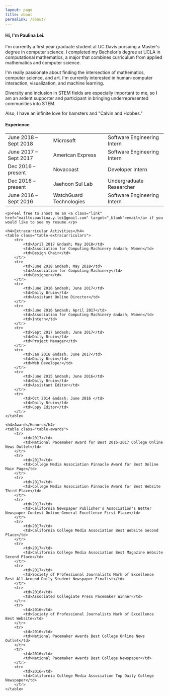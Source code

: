 ```yaml
---
layout: page
title: about
permalink: /about/
---
```


<div class="about-me">
<h4>Hi, I'm Paulina Lei.</h4>
<p>I'm currently a first year graduate student at UC Davis pursuing a Master's degree in computer science. I completed my Bachelor's degree at UCLA in computational mathematics, a major that combines curriculum from applied mathematics and computer science.</p>
<p>I'm really passionate about finding the intersection of mathematics, computer science, and art. I'm currently interested in human-computer interaction, visualization, and machine learning.</p>
<p>Diversity and inclusion in STEM fields are especially important to me, so I am an ardent supporter and participant in bringing underrepresented communities into STEM.</p>
<p>Also, I have an infinite love for hamsters and "Calvin and Hobbes."</p>
</div>

<div class="about-activities">
    <h4>Experience</h4>
    <table class="table-experience">
        <tr>
            <td>June 2018 &ndash; Sept 2018</td>
            <td>Microsoft</td>
            <td>Software Engineering Intern</td>
        </tr>
        <tr>
            <td>June 2017 &ndash; Sept 2017</td>
            <td>American Express</td>
            <td>Software Engineering Intern</td>
        </tr>
        <tr>
            <td>Dec 2016 &ndash; present</td>
            <td>Novacoast</td>
            <td>Developer Intern</td>
        </tr>
        <tr>
            <td>Dec 2016 &ndash; present</td>
            <td>Jaehoon Sul Lab</td>
            <td>Undergraduate Researcher</td>
        </tr>
        <tr>
            <td>June 2016 &ndash; Sept 2016</td>
            <td>WatchGuard Technologies </td>
            <td>Software Engineering Intern</td>
        </tr>
    </table>

    <p>Feel free to shoot me an <a class="link" href="mailto:paulina.y.lei@gmail.com" target="_blank">email</a> if you would like to see my resume.</p>

    <h4>Extracurricular Activities</h4>
    <table class="table-extracurriculars">
        <tr>
            <td>April 2017 &ndash; May 2018</td>
            <td>Association for Computing Machinery &ndash; Women</td>
            <td>Design Chair</td>
        </tr>
        <tr>
            <td>June 2018 &ndash; May 2018</td>
            <td>Association for Computing Machinery</td>
            <td>Designer</td>
        </tr>
        <tr>
            <td>June 2016 &ndash; June 2017</td>
            <td>Daily Bruin</td>
            <td>Assistant Online Director</td>
        </tr>
        <tr>
            <td>June 2016 &ndash; April 2017</td>
            <td>Association for Computing Machinery &ndash; Women</td>
            <td>Intern</td>
        </tr>
        <tr>
            <td>Sept 2017 &ndash; June 2017</td>
            <td>Daily Bruin</td>
            <td>Project Manager</td>
        </tr>
        <tr>
            <td>Jan 2016 &ndash; June 2017</td>
            <td>Daily Bruin</td>
            <td>Web Developer</td>
        </tr>
        <tr>
            <td>June 2015 &ndash; June 2016</td>
            <td>Daily Bruin</td>
            <td>Assistant Editor</td>
        </tr>
        <tr>
            <td>Oct 2014 &ndash; June 2016 </td>
            <td>Daily Bruin</td>
            <td>Copy Editor</td>
        </tr>
    </table>

    <h4>Awards/Honors</h4>
    <table class="table-awards">
        <tr>
            <td>2017</td>
            <td>National Pacemaker Award for Best 2016-2017 College Online News Outlet</td>
        </tr>
        <tr>
            <td>2017</td>
            <td>College Media Association Pinnacle Award for Best Online Main Page</td>
        </tr>
        <tr>
            <td>2017</td>
            <td>College Media Association Pinnacle Award for Best Website Third Place</td>
        </tr>
        <tr>
            <td>2017</td>
            <td>California Newspaper Publisher's Association's Better Newspaper Contest Online General Excellence First Place</td>
        </tr>
        <tr>
            <td>2017</td>
            <td>California College Media Association Best Website Second Place</td>
        </tr>
        <tr>
            <td>2017</td>
            <td>California College Media Association Best Magazine Website Second Place</td>
        </tr>
        <tr>
            <td>2017</td>
            <td>Society of Professional Journalists Mark of Excellence Best All-Around Daily Student Newspaper Finalist</td>
        </tr>
        <tr>
            <td>2016</td>
            <td>Associated Collegiate Press Pacemaker Winner</td>
        </tr>
        <tr>
            <td>2016</td>
            <td>Society of Professional Journalists Mark of Excellence Best Website</td>
        </tr>
        <tr>
            <td>2016</td>
            <td>National Pacemaker Awards Best College Online News Outlet</td>
        </tr>
        <tr>
            <td>2016</td>
            <td>National Pacemaker Awards Best College Newspaper</td>
        </tr>
        <tr>
            <td>2016</td>
            <td>California College Media Association Top Daily College Newspaper</td>
        </tr>
    </table>
</div>
